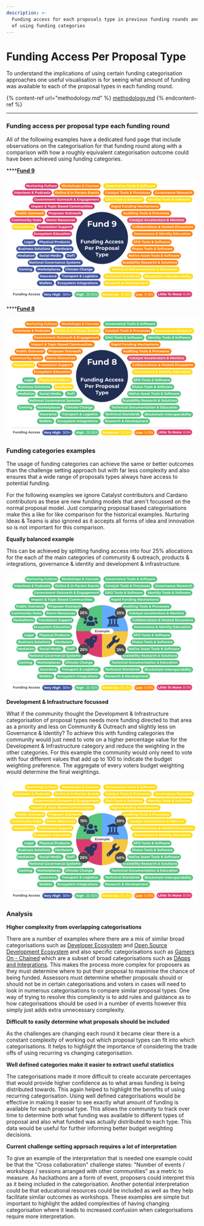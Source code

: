 ```yaml
---
description: >-
  Funding access for each proposals type in previous funding rounds and examples
  of using funding categories
---
```


# Funding Access Per Proposal Type

To understand the implications of using certain funding categorisation approaches one useful visualisation is for seeing what amount of funding was available to each of the proposal types in each funding round.

{% content-ref url="methodology.md" %}
[methodology.md](methodology.md)
{% endcontent-ref %}

****

### Funding access per proposal type each funding round

All of the following examples have a dedicated fund page that include observations on the categorisation for that funding round along with a comparison  with how a roughly equivalent categorisation outcome could have been achieved using funding categories.



****[**Fund 9**](fund-9.md)

![](../../.gitbook/assets/fund-9-funding-access.png)



****[**Fund 8**](fund-8.md)

![](../../.gitbook/assets/fund-8-funding-access.png)



### Funding categories examples

The usage of funding categories can achieve the same or better outcomes than the challenge setting approach but with far less complexity and also ensures that a wide range of proposals types always have access to potential funding.

For the following examples we ignore Catalyst contributors and Cardano contributors as these are new funding models that aren't focussed on the normal proposal model. Just comparing proposal based categorisations make this a like for like comparison for the historical examples. Nurturing Ideas & Teams is also ignored as it accepts all forms of idea and innovation so is not important for this comparison.



**Equally balanced example**

This can be achieved by splitting funding access into four 25% allocations for the each of the main categories of community & outreach, products & integrations, governance & identity and development & infrastructure.

![](../../.gitbook/assets/categories-funding-access-example.png)



**Development & Infrastructure focussed**

What if the community thought the Development & Infrastructure categorisation of proposal types needs more funding directed to that area as a priority and less on Community & Outreach and slightly less on Governance & Identity? To achieve this with funding categories the community would just need to vote on a higher percentage value for the Development & Infrastructure category and reduce the weighting in the other categories. For this example the community would only need to vote with four different values that add up to 100 to indicate the budget weighting preference. The aggregate of every voters budget weighting would determine the final weightings.

![](../../.gitbook/assets/categories-funding-access-example-development.png)



### Analysis

**Higher complexity from overlapping categorisations**

There are a number of examples where there are a mix of similar broad categorisations such as [Developer Ecosystem](https://app.ideascale.com/t/UM5UZBraj) and [Open Source Development Ecosystem](https://app.ideascale.com/t/UM5UZBqsx) and also specific categorisations such as [Gamers On - Chained](https://app.ideascale.com/t/UM5UZBqeS) which are a subset of broad categorisations such as [DApps and Integrations](https://app.ideascale.com/t/UM5UZBrBL). This makes the process more complex for proposers as they must determine where to put their proposal to maximise the chance of being funded. Assessors must determine whether proposals should or should not be in certain categorisations and voters in cases will need to look in numerous categorisations to compare similar proposal types. One way of trying to resolve this complexity is to add rules and guidance as to how categorisations should be used in a number of events however this simply just adds extra unnecessary complexity.



**Difficult to easily determine what proposals should be included**

As the challenges are changing each round it became clear there is a constant complexity of working out which proposal types can fit into which categorisations. It helps to highlight the importance of considering the trade offs of using recurring vs changing categorisation.



**Well defined categories make it easier to extract useful statistics**

The categorisations made it more difficult to create accurate percentages that would provide higher confidence as to what areas funding is being distributed towards. This again helped to highlight the benefits of using recurring categorisation. Using well defined categorisations would be effective in making it easier to see exactly what amount of funding is available for each proposal type. This allows the community to track over time to determine both what funding was available to different types of proposal and also what funded was actually distributed to each type. This data would be useful for further informing better budget weighting decisions.



**Current challenge setting approach requires a lot of interpretation**

To give an example of the interpretation that is needed one example could be that the "Cross collaboration" challenge states: "Number of events / workshops / sessions arranged with other communities" as a metric to measure. As hackathons are a form of event, proposers could interpret this as it being included in the categorisation. Another potential interpretation could be that educational resources could be included as well as they help facilitate similar outcomes as workshops. These examples are simple but important to highlight the added complexities of having changing categorisation where it leads to increased confusion when categorisations require more interpretation.
